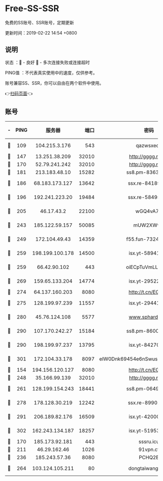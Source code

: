 # Free-SS-SSR

免费的SS账号、SSR账号，定期更新

更新时间：2019-02-22 14:54 +0800

## 说明

状态     ：🙂 - 良好 🙁 - 多次连接失败或连接超时

PING值   ：不代表真实使用中的速度，仅供参考。

账号兼容SS、SSR，你可以自由在两个软件中使用。

👉[扫码页面](https://liesauer.github.io/free-ss-ssr.github.io/)👈

## 账号

|-|PING|服务器|端口|密码|加密方式|区域|
|:----:|:----:|:-----:|-----:|:----:|:----:|:----:|
|🙂|109|104.215.3.176|543|qazwsxedc|aes-256-gcm|JP|
|🙂|147|13.251.38.209|32010|http://gggg.rocks|chacha20|SG|
|🙂|170|52.79.241.242|32010|http://gggg.rocks|chacha20|KR|
|🙂|181|213.183.48.10|15282|ss8.pm-83634302|rc4-md5|RU|
|🙂|186|68.183.173.127|13642|ssx.re-84189267|aes-256-cfb|US|
|🙂|196|192.241.223.20|19484|ssx.re-58495020|aes-256-cfb|US|
|🙂|205|46.17.43.2|22100|wGQ4vA7D|aes-256-gcm|RU|
|🙂|243|185.122.59.157|50085|mUW2XWw8|aes-256-cfb|GB|
|🙂|249|172.104.49.43|14359|f55.fun-73245889|aes-256-cfb|SG|
|🙂|259|198.199.100.178|14500|isx.yt-58941440|aes-256-cfb|US|
|🙂|259|66.42.90.102|443|oiECpTuVmLLxk4Ts|aes-256-cfb|US|
|🙂|269|159.65.133.204|14774|isx.yt-29522015|aes-256-cfb|SG|
|🙂|274|64.137.160.203|8080|http://t.cn/EGJIyrl|rc4-md5|CA|
|🙂|275|128.199.97.239|11557|isx.yt-29441916|aes-256-cfb|SG|
|🙂|280|45.76.124.108|5577|www.sphard.com|aes-256-cfb|AU|
|🙂|290|107.170.242.27|15184|ss8.pm-86005038|aes-256-cfb|US|
|🙂|290|198.199.97.237|13795|isx.yt-84270980|aes-256-cfb|US|
|🙂|301|172.104.33.178|8097|eIW0Dnk69454e6nSwuspv9DmS201tQ0D|aes-256-cfb|SG|
|🙂|154|194.156.120.127|8080|http://t.cn/EGJIyrl|rc4-md5|RU|
|🙂|248|35.166.99.139|32010|http://gggg.rocks|chacha20|US|
|🙂|261|128.199.154.243|18441|ss8.pm-06496894|aes-256-cfb|SG|
|🙂|278|178.128.30.219|12242|ssx.re-89901367|aes-256-cfb|SG|
|🙂|291|206.189.82.176|16509|isx.yt-42000315|aes-256-cfb|SG|
|🙂|302|162.243.134.187|18257|isx.yt-51953199|aes-256-cfb|US|
|🙁|170|185.173.92.181|443|sssru.icu|rc4-md5|RU|
|🙁|211|46.29.162.46|1026|91vpn.cf|rc4-md5|RU|
|🙁|236|185.243.57.36|8080|PCHQ2E|rc4-md5|US|
|🙁|264|103.124.105.211|80|dongtaiwang.com|aes-256-cfb|US|
